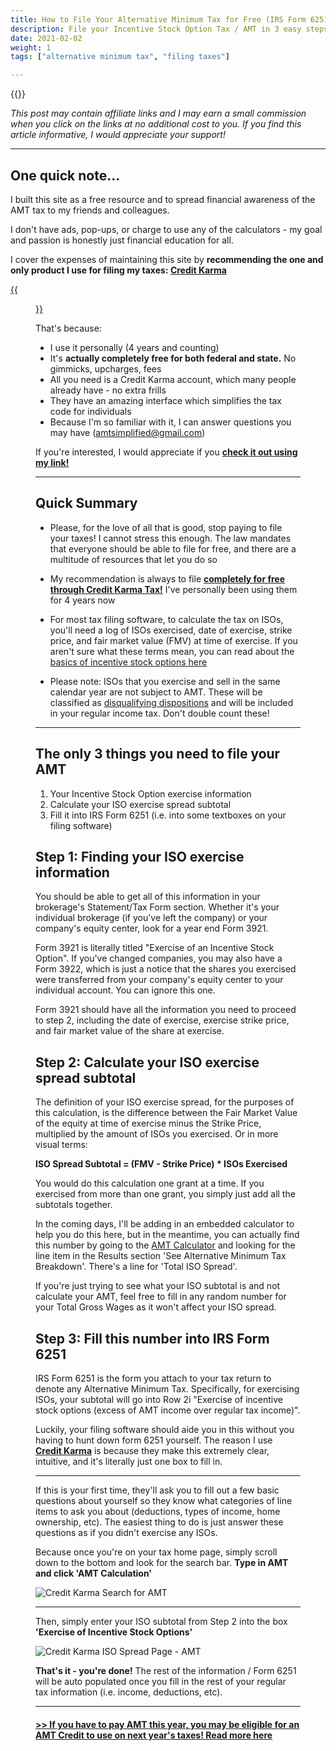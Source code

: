 ```yaml
---
title: How to File Your Alternative Minimum Tax for Free (IRS Form 6251)
description: File your Incentive Stock Option Tax / AMT in 3 easy steps
date: 2021-02-02
weight: 1
tags: ["alternative minimum tax", "filing taxes"]

---
```

{{<disclaimer>}}

*This post may contain affiliate links and I may earn a small commission when you click on the links at no additional cost to you. If you find this article informative, I would appreciate your support!*

------------------

One quick note...
---
I built this site as a free resource and to spread financial awareness of the AMT tax to my friends and colleagues.

I don't have ads, pop-ups, or charge to use any of the calculators - my goal and passion is honestly just financial education for all.

I cover the expenses of maintaining this site by **recommending the one and only product I use for filing my taxes: [Credit Karma](https://credit-karma-tax.pxf.io/amtsimplified)** 

[{{<figure src="/img/credit_karma_logo.png" class="img_logo_small" alt="Credit Karma Tax Logo">}}](https://credit-karma-tax.pxf.io/amtsimplified)

That's because:

- I use it personally (4 years and counting)
- It's **actually completely free for both federal and state.** No gimmicks, upcharges, fees
- All you need is a Credit Karma account, which many people already have - no extra frills
- They have an amazing interface which simplifies the tax code for individuals
- Because I'm so familiar with it, I can answer questions you may have (amtsimplified@gmail.com)

If you're interested, I would appreciate if you **[check it out using my link!](https://credit-karma-tax.pxf.io/amtsimplified)**

------------------

Quick Summary
---
- Please, for the love of all that is good, stop paying to file your taxes! I cannot stress this enough. The law mandates that everyone should be able to file for free, and there are a multitude of resources that let you do so

- My recommendation is always to file **[completely for free through Credit Karma Tax!](https://credit-karma-tax.pxf.io/amtsimplified)** I've personally been using them for 4 years now

- For most tax filing software, to calculate the tax on ISOs, you'll need a log of ISOs exercised, date of exercise, strike price, and fair market value (FMV) at time of exercise. If you aren't sure what these terms mean, you can read about the [basics of incentive stock options here](/articles/incentive-stock-option-iso-basics/)

- Please note: ISOs that you exercise and sell in the same calendar year are not subject to AMT. These will be classified as [disqualifying dispositions](/articles/iso-difference-between-qualifying-and-disqualifying-disposition/) and will be included in your regular income tax. Don't double count these!

------------------

The only 3 things you need to file your AMT
---

1. Your Incentive Stock Option exercise information
2. Calculate your ISO exercise spread subtotal
3. Fill it into IRS Form 6251 (i.e. into some textboxes on your filing software)

Step 1: Finding your ISO exercise information
---
You should be able to get all of this information in your brokerage's Statement/Tax Form section. Whether it's your individual brokerage (if you've left the company) or your company's equity center, look for a year end Form 3921. 

Form 3921 is literally titled "Exercise of an Incentive Stock Option". If you've changed companies, you may also have a Form 3922, which is just a notice that the shares you exercised were transferred from your company's equity center to your individual account. You can ignore this one.

Form 3921 should have all the information you need to proceed to step 2, including the date of exercise, exercise strike price, and fair market value of the share at exercise. 

Step 2: Calculate your ISO exercise spread subtotal
---
The definition of your ISO exercise spread, for the purposes of this calculation, is the difference between the Fair Market Value of the equity at time of exercise minus the Strike Price, multiplied by the amount of ISOs you exercised. Or in more visual terms:

**ISO Spread Subtotal = (FMV - Strike Price) * ISOs Exercised**

You would do this calculation one grant at a time. If you exercised from more than one grant, you simply just add all the subtotals together.

In the coming days, I'll be adding in an embedded calculator to help you do this here, but in the meantime, you can actually find this number by going to the [AMT Calculator](/amt-calculator) and looking for the line item in the Results section 'See Alternative Minimum Tax Breakdown'. There's a line for 'Total ISO Spread'. 

If you're just trying to see what your ISO subtotal is and not calculate your AMT, feel free to fill in any random number for your Total Gross Wages as it won't affect your ISO spread.

Step 3: Fill this number into IRS Form 6251
---

IRS Form 6251 is the form you attach to your tax return to denote any Alternative Minimum Tax. Specifically, for exercising ISOs, your subtotal will go into Row 2i "Exercise of incentive stock options (excess of AMT income over regular tax income)".

Luckily, your filing software should aide you in this without you having to hunt down form 6251 yourself. The reason I use **[Credit Karma](https://credit-karma-tax.pxf.io/amtsimplified)** is because they make this extremely clear, intuitive, and it's literally just one box to fill in.

<!--
------------------
Once you're on your tax home page, scroll down to a section titled **'AMT and other additional taxes'.** Click 'Edit/Review'.

![Credit Karma Tax Main Page](/img/ck_home_amt.png)

------------------
Then click into and Edit/Review the section on **'Alternative Minimum Tax'** 

![Credit Karma AMT Tax Sub Page](/img/ck_subpage_amt.png) -->

------------------

If this is your first time, they'll ask you to fill out a few basic questions about yourself so they know what categories of line items to ask you about (deductions, types of income, home ownership, etc). The easiest thing to do is just answer these questions as if you didn't exercise any ISOs. 

Because once you're on your tax home page, simply scroll down to the bottom and look for the search bar. **Type in AMT and click 'AMT Calculation'**

![Credit Karma Search for AMT](/img/ck_amt_search.png)

------------------

Then, simply enter your ISO subtotal from Step 2 into the box **'Exercise of Incentive Stock Options'**

![Credit Karma ISO Spread Page - AMT](/img/ck_isospread_input_amt.png)

**That's it - you're done!** The rest of the information / Form 6251 will be auto populated once you fill in the rest of your regular tax information (i.e. income, deductions, etc). 

------------------

<a href="/articles/what_is_the_amt_credit_carryover/" class="next_up_link"><h4> >> If you have to pay AMT this year, you may be eligible for an AMT Credit to use on next year's taxes! Read more here </h4></a>

